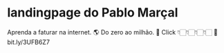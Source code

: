# landingpage do Pablo Marçal
Aprenda a faturar na internet. 🌎
Do zero ao milhão. 💸
Click 👇🏻👇🏻👇🏻👇🏻
🔗 bit.ly/3UFB6Z7
